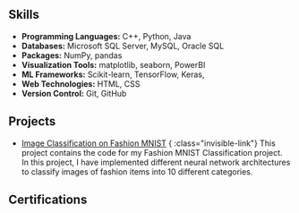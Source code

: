 
## Skills

- **Programming Languages:** C++, Python, Java
- **Databases:** Microsoft SQL Server, MySQL, Oracle SQL
- **Packages:** NumPy, pandas
- **Visualization Tools:** matplotlib, seaborn, PowerBI
- **ML Frameworks:** Scikit-learn, TensorFlow, Keras, 
- **Web Technologies:** HTML, CSS
- **Version Control:** Git, GitHub

## Projects

- [Image Classification on Fashion MNIST](https://github.com/rakshithravi16/FashionMNIST) { :class="invisible-link"}
This project contains the code for my Fashion MNIST Classification project. In this project, I have implemented different neural network architectures to classify images of fashion items into 10 different categories.

## Certifications
